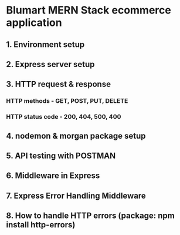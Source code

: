 # Blumart MERN Stack ecommerce application

## 1. Environment setup
## 2. Express server setup
## 3. HTTP request & response
### HTTP methods - GET, POST, PUT, DELETE
### HTTP status code - 200, 404, 500, 400 

## 4. nodemon & morgan package setup
## 5. API testing with POSTMAN
## 6. Middleware in Express
## 7. Express Error Handling Middleware
## 8. How to handle HTTP errors (package: npm install http-errors)
<!-- 1-9th -->